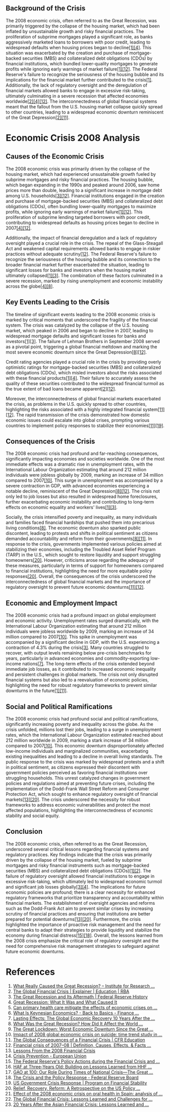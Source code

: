 ## Background of the Crisis

The 2008 economic crisis, often referred to as the Great Recession, was primarily triggered by the collapse of the housing market, which had been inflated by unsustainable growth and risky financial practices. The proliferation of subprime mortgages played a significant role, as banks aggressively marketed loans to borrowers with poor credit, leading to widespread defaults when housing prices began to decline[[1]](https://irle.berkeley.edu/publications/irle-policy-brief/what-really-caused-the-great-recession/)[[4]](https://www.investopedia.com/terms/g/great-recession.asp). This situation was exacerbated by the creation and purchase of mortgage-backed securities (MBS) and collateralized debt obligations (CDOs) by financial institutions, which bundled lower-quality mortgages to generate profits while ignoring early warnings of market failure[[1]](https://irle.berkeley.edu/publications/irle-policy-brief/what-really-caused-the-great-recession/)[[12]](https://www.britannica.com/money/financial-crisis-of-2007-2008). The Federal Reserve's failure to recognize the seriousness of the housing bubble and its implications for the financial market further contributed to the crisis[[1]](https://irle.berkeley.edu/publications/irle-policy-brief/what-really-caused-the-great-recession/). Additionally, the lack of regulatory oversight and the deregulation of financial markets allowed banks to engage in excessive risk-taking, ultimately culminating in a severe recession that affected economies worldwide[[2]](https://www.rba.gov.au/education/resources/explainers/the-global-financial-crisis.html)[[4]](https://www.investopedia.com/terms/g/great-recession.asp)[[12]](https://www.britannica.com/money/financial-crisis-of-2007-2008). The interconnectedness of global financial systems meant that the fallout from the U.S. housing market collapse quickly spread to other countries, leading to a widespread economic downturn reminiscent of the Great Depression[[2]](https://www.rba.gov.au/education/resources/explainers/the-global-financial-crisis.html)[[11]](https://education.cfr.org/learn/reading/global-consequences-financial-contagion).

# Economic Crisis 2008 Analysis

## Causes of the Economic Crisis

The 2008 economic crisis was primarily driven by the collapse of the housing market, which had experienced unsustainable growth fueled by subprime mortgages and risky financial practices. The housing bubble, which began expanding in the 1990s and peaked around 2006, saw home prices more than double, leading to a significant increase in mortgage debt among U.S. households[[3]](https://www.federalreservehistory.org/essays/great-recession-and-its-aftermath)[[12]](https://www.britannica.com/money/financial-crisis-of-2007-2008). Financial institutions engaged in the creation and purchase of mortgage-backed securities (MBS) and collateralized debt obligations (CDOs), often bundling lower-quality mortgages to maximize profits, while ignoring early warnings of market failure[[1]](https://irle.berkeley.edu/publications/irle-policy-brief/what-really-caused-the-great-recession/)[[12]](https://www.britannica.com/money/financial-crisis-of-2007-2008). This proliferation of subprime lending targeted borrowers with poor credit, contributing to widespread defaults as housing prices began to decline in 2007[[4]](https://www.investopedia.com/terms/g/great-recession.asp)[[12]](https://www.britannica.com/money/financial-crisis-of-2007-2008). 

Additionally, the impact of financial deregulation and a lack of regulatory oversight played a crucial role in the crisis. The repeal of the Glass-Steagall Act and weakened capital requirements allowed banks to engage in riskier practices without adequate scrutiny[[12]](https://www.britannica.com/money/financial-crisis-of-2007-2008). The Federal Reserve's failure to recognize the seriousness of the housing bubble and its connection to the broader financial market further exacerbated the situation, leading to significant losses for banks and investors when the housing market ultimately collapsed[[1]](https://irle.berkeley.edu/publications/irle-policy-brief/what-really-caused-the-great-recession/)[[3]](https://www.federalreservehistory.org/essays/great-recession-and-its-aftermath). The combination of these factors culminated in a severe recession, marked by rising unemployment and economic instability across the globe[[4]](https://www.investopedia.com/terms/g/great-recession.asp)[[8]](https://www.thestreet.com/dictionary/great-recession).

## Key Events Leading to the Crisis

The timeline of significant events leading to the 2008 economic crisis is marked by critical moments that underscored the fragility of the financial system. The crisis was catalyzed by the collapse of the U.S. housing market, which peaked in 2006 and began to decline in 2007, leading to widespread mortgage defaults and significant losses for banks and investors[[1]](https://irle.berkeley.edu/publications/irle-policy-brief/what-really-caused-the-great-recession/)[[3]](https://www.federalreservehistory.org/essays/great-recession-and-its-aftermath). The failure of Lehman Brothers in September 2008 served as a pivotal point, triggering a global financial meltdown and marking the most severe economic downturn since the Great Depression[[8]](https://www.thestreet.com/dictionary/great-recession)[[12]](https://www.britannica.com/money/financial-crisis-of-2007-2008). 

Credit rating agencies played a crucial role in the crisis by providing overly optimistic ratings for mortgage-backed securities (MBS) and collateralized debt obligations (CDOs), which misled investors about the risks associated with these financial products[[1]](https://irle.berkeley.edu/publications/irle-policy-brief/what-really-caused-the-great-recession/)[[4]](https://www.investopedia.com/terms/g/great-recession.asp). Their failure to accurately assess the quality of these securities contributed to the widespread financial turmoil as the true extent of bad loans became apparent[[2]](https://www.rba.gov.au/education/resources/explainers/the-global-financial-crisis.html)[[12]](https://www.britannica.com/money/financial-crisis-of-2007-2008). 

Moreover, the interconnectedness of global financial markets exacerbated the crisis, as problems in the U.S. quickly spread to other countries, highlighting the risks associated with a highly integrated financial system[[11]](https://education.cfr.org/learn/reading/global-consequences-financial-contagion)[[12]](https://www.britannica.com/money/financial-crisis-of-2007-2008). The rapid transmission of the crisis demonstrated how domestic economic issues could escalate into global crises, prompting various countries to implement policy responses to stabilize their economies[[11]](https://education.cfr.org/learn/reading/global-consequences-financial-contagion)[[19]](https://ypfs.som.yale.edu/us-government-crisis-response).

## Consequences of the Crisis

The 2008 economic crisis had profound and far-reaching consequences, significantly impacting economies and societies worldwide. One of the most immediate effects was a dramatic rise in unemployment rates, with the International Labour Organization estimating that around 212 million individuals were jobless globally by 2009, marking an increase of 34 million compared to 2007[[10]](https://www.bmj.com/content/347/bmj.f5239). This surge in unemployment was accompanied by a severe contraction in GDP, with advanced economies experiencing a notable decline, reminiscent of the Great Depression[[8]](https://www.thestreet.com/dictionary/great-recession)[[12]](https://www.britannica.com/money/financial-crisis-of-2007-2008). The crisis not only led to job losses but also resulted in widespread home foreclosures, further exacerbating economic instability and contributing to long-term effects on economic equality and workers' lives[[1]](https://irle.berkeley.edu/publications/irle-policy-brief/what-really-caused-the-great-recession/)[[3]](https://www.federalreservehistory.org/essays/great-recession-and-its-aftermath). 

Socially, the crisis intensified poverty and inequality, as many individuals and families faced financial hardships that pushed them into precarious living conditions[[8]](https://www.thestreet.com/dictionary/great-recession). The economic downturn also sparked public discontent, leading to protests and shifts in political sentiment as citizens demanded accountability and reform from their governments[[8]](https://www.thestreet.com/dictionary/great-recession)[[11]](https://education.cfr.org/learn/reading/global-consequences-financial-contagion). In response to the crisis, governments implemented various policies aimed at stabilizing their economies, including the Troubled Asset Relief Program (TARP) in the U.S., which sought to restore liquidity and support struggling homeowners[[20]](https://www.intereconomics.eu/contents/year/2020/number/4/article/relief-recovery-reform-a-retrospective-on-the-us-policy-responses-to-the-great-recession.html). However, criticisms arose regarding the adequacy of these measures, particularly in terms of support for homeowners compared to financial institutions, highlighting the need for more equitable policy responses[[20]](https://www.intereconomics.eu/contents/year/2020/number/4/article/relief-recovery-reform-a-retrospective-on-the-us-policy-responses-to-the-great-recession.html). Overall, the consequences of the crisis underscored the interconnectedness of global financial markets and the importance of regulatory oversight to prevent future economic downturns[[11]](https://education.cfr.org/learn/reading/global-consequences-financial-contagion)[[12]](https://www.britannica.com/money/financial-crisis-of-2007-2008).

## Economic and Employment Impact

The 2008 economic crisis had a profound impact on global employment and economic activity. Unemployment rates surged dramatically, with the International Labour Organization estimating that around 212 million individuals were jobless worldwide by 2009, marking an increase of 34 million compared to 2007[[10]](https://www.bmj.com/content/347/bmj.f5239). This spike in unemployment was accompanied by a significant decline in GDP, with the U.S. experiencing a contraction of 4.3% during the crisis[[3]](https://www.federalreservehistory.org/essays/great-recession-and-its-aftermath). Many countries struggled to recover, with output levels remaining below pre-crisis benchmarks for years, particularly in advanced economies and commodity-exporting low-income nations[[7]](https://www.imf.org/en/Blogs/Articles/2018/10/03/blog-lasting-effects-the-global-economic-recovery-10-years-after-the-crisis). The long-term effects of the crisis extended beyond immediate job losses, as it contributed to increased economic inequality and persistent challenges in global markets. The crisis not only disrupted financial systems but also led to a reevaluation of economic policies, highlighting the need for robust regulatory frameworks to prevent similar downturns in the future[[1]](https://irle.berkeley.edu/publications/irle-policy-brief/what-really-caused-the-great-recession/)[[11]](https://education.cfr.org/learn/reading/global-consequences-financial-contagion).

## Social and Political Ramifications

The 2008 economic crisis had profound social and political ramifications, significantly increasing poverty and inequality across the globe. As the crisis unfolded, millions lost their jobs, leading to a surge in unemployment rates, which the International Labour Organization estimated reached about 212 million worldwide in 2009, marking a stark increase of 34 million compared to 2007[[10]](https://www.bmj.com/content/347/bmj.f5239). This economic downturn disproportionately affected low-income individuals and marginalized communities, exacerbating existing inequalities and leading to a decline in overall living standards. The public response to the crisis was marked by widespread protests and a shift in political sentiment, as citizens expressed their discontent with government policies perceived as favoring financial institutions over struggling households. This unrest catalyzed changes in government policies and regulations aimed at preventing future crises, including the implementation of the Dodd-Frank Wall Street Reform and Consumer Protection Act, which sought to enhance regulatory oversight of financial markets[[13]](https://www.investopedia.com/news/10-years-later-lessons-financial-crisis/)[[20]](https://www.intereconomics.eu/contents/year/2020/number/4/article/relief-recovery-reform-a-retrospective-on-the-us-policy-responses-to-the-great-recession.html). The crisis underscored the necessity for robust frameworks to address economic vulnerabilities and protect the most affected populations, highlighting the interconnectedness of economic stability and social equity.

## Conclusion

The 2008 economic crisis, often referred to as the Great Recession, underscored several critical lessons regarding financial systems and regulatory practices. Key findings indicate that the crisis was primarily driven by the collapse of the housing market, fueled by subprime mortgages and risky financial instruments such as mortgage-backed securities (MBS) and collateralized debt obligations (CDOs)[[1]](https://irle.berkeley.edu/publications/irle-policy-brief/what-really-caused-the-great-recession/)[[2]](https://www.rba.gov.au/education/resources/explainers/the-global-financial-crisis.html). The failure of regulatory oversight allowed financial institutions to engage in excessive risk-taking, which ultimately led to widespread economic turmoil and significant job losses globally[[3]](https://www.federalreservehistory.org/essays/great-recession-and-its-aftermath)[[4]](https://www.investopedia.com/terms/g/great-recession.asp). The implications for future economic policies are profound; there is a clear necessity for enhanced regulatory frameworks that prioritize transparency and accountability within financial markets. The establishment of oversight agencies and reforms such as the Dodd-Frank Act aim to prevent similar crises by increasing scrutiny of financial practices and ensuring that institutions are better prepared for potential downturns[[13]](https://www.investopedia.com/news/10-years-later-lessons-financial-crisis/)[[20]](https://www.intereconomics.eu/contents/year/2020/number/4/article/relief-recovery-reform-a-retrospective-on-the-us-policy-responses-to-the-great-recession.html). Furthermore, the crisis highlighted the importance of proactive risk management and the need for central banks to adapt their strategies to provide liquidity and stabilize the economy during financial distress[[15]](https://www.federalreserve.gov/newsevents/speech/kohn20100513a.htm)[[18]](https://www.federalreserve.gov/newsevents/speech/bernanke20090113a.htm). Overall, the lessons learned from the 2008 crisis emphasize the critical role of regulatory oversight and the need for comprehensive risk management strategies to safeguard against future economic downturns.


# References
1. [What Really Caused the Great Recession? – Institute for Research ...](https://irle.berkeley.edu/publications/irle-policy-brief/what-really-caused-the-great-recession/)
2. [The Global Financial Crisis | Explainer | Education | RBA](https://www.rba.gov.au/education/resources/explainers/the-global-financial-crisis.html)
3. [The Great Recession and Its Aftermath | Federal Reserve History](https://www.federalreservehistory.org/essays/great-recession-and-its-aftermath)
4. [Great Recession: What It Was and What Caused It](https://www.investopedia.com/terms/g/great-recession.asp)
5. [Can primary health care mitigate the effects of economic crises on ...](https://www.thelancet.com/journals/langlo/article/PIIS2214-109X(24)00094-9/fulltext)
6. [What Is Keynesian Economics? - Back to Basics - Finance ...](https://www.imf.org/external/pubs/ft/fandd/2014/09/basics.htm)
7. [Lasting Effects: The Global Economic Recovery 10 Years After the ...](https://www.imf.org/en/Blogs/Articles/2018/10/03/blog-lasting-effects-the-global-economic-recovery-10-years-after-the-crisis)
8. [What Was the Great Recession? How Did It Affect the World ...](https://www.thestreet.com/dictionary/great-recession)
9. [The Great Lockdown: Worst Economic Downturn Since the Great ...](https://www.imf.org/en/Blogs/Articles/2020/04/14/blog-weo-the-great-lockdown-worst-economic-downturn-since-the-great-depression)
10. [Impact of 2008 global economic crisis on suicide: time trend study in ...](https://www.bmj.com/content/347/bmj.f5239)
11. [The Global Consequences of a Financial Crisis | CFR Education](https://education.cfr.org/learn/reading/global-consequences-financial-contagion)
12. [Financial crisis of 2007–08 | Definition, Causes, Effects, & Facts ...](https://www.britannica.com/money/financial-crisis-of-2007-2008)
13. [Lessons From the 2008 Financial Crisis](https://www.investopedia.com/news/10-years-later-lessons-financial-crisis/)
14. [Crisis Prevention - European Union](https://www.eiopa.europa.eu/browse/crisis-prevention_en)
15. [The Federal Reserve's Policy Actions during the Financial Crisis and ...](https://www.federalreserve.gov/newsevents/speech/kohn20100513a.htm)
16. [HAF at Three-Years Old: Building on Lessons Learned from HHF ...](https://home.treasury.gov/news/featured-stories/haf-at-three-years-old-building-on-lessons-learned-from-hhf)
17. [GAO at 100: Our Role During Times of National Crisis—The Great ...](https://www.gao.gov/blog/gao-100-our-role-during-times-national-crisis-great-depression%2C-great-recession%2C-and-coronavirus-pandemic)
18. [The Crisis and the Policy Response - Federal Reserve Board](https://www.federalreserve.gov/newsevents/speech/bernanke20090113a.htm)
19. [US Government Crisis Response | Program on Financial Stability](https://ypfs.som.yale.edu/us-government-crisis-response)
20. [Relief, Recovery, Reform: A Retrospective on the US Policy ...](https://www.intereconomics.eu/contents/year/2020/number/4/article/relief-recovery-reform-a-retrospective-on-the-us-policy-responses-to-the-great-recession.html)
21. [Effect of the 2008 economic crisis on oral health in Spain: analysis of ...](https://bmjopen.bmj.com/content/12/12/e061947)
22. [The Global Financial Crisis: Lessons Learned and Challenges for ...](https://www.piie.com/commentary/speeches-papers/global-financial-crisis-lessons-learned-and-challenges-developing)
23. [20 Years After the Asian Financial Crisis: Lessons Learned and ...](https://www.adb.org/publications/20-years-after-asian-financial-crisis-future-challenges)

    